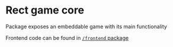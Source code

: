# Rect game core

Package exposes an embeddable game with its main functionality

Frontend code can be found in [`/frontend` package](../frontend/)
